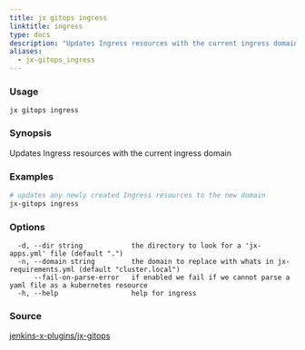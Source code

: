 ```yaml
---
title: jx gitops ingress
linktitle: ingress
type: docs
description: "Updates Ingress resources with the current ingress domain"
aliases:
  - jx-gitops_ingress
---
```


### Usage

```
jx gitops ingress
```

### Synopsis

Updates Ingress resources with the current ingress domain

### Examples

  ```bash
  # updates any newly created Ingress resources to the new domain
  jx-gitops ingress

  ```

### Options

```
  -d, --dir string            the directory to look for a 'jx-apps.yml' file (default ".")
  -n, --domain string         the domain to replace with whats in jx-requirements.yml (default "cluster.local")
      --fail-on-parse-error   if enabled we fail if we cannot parse a yaml file as a kubernetes resource
  -h, --help                  help for ingress
```

### Source

[jenkins-x-plugins/jx-gitops](https://github.com/jenkins-x-plugins/jx-gitops)
